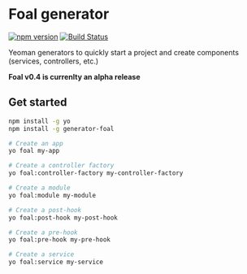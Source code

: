 # Foal generator

[![npm version](https://badge.fury.io/js/generator-foal.svg)](https://badge.fury.io/js/generator-foal)
[![Build Status](https://travis-ci.org/FoalTS/generator-foal.svg?branch=add-travis)](https://travis-ci.org/FoalTS/generator-foal)

Yeoman generators to quickly start a project and create components (services, controllers, etc.)

**Foal v0.4 is currenlty an alpha release**

## Get started

```sh
npm install -g yo
npm install -g generator-foal
```

```sh
# Create an app
yo foal my-app

# Create a controller factory
yo foal:controller-factory my-controller-factory

# Create a module
yo foal:module my-module

# Create a post-hook
yo foal:post-hook my-post-hook

# Create a pre-hook
yo foal:pre-hook my-pre-hook

# Create a service
yo foal:service my-service
```
